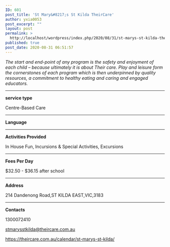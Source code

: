 ```yaml
---
ID: 601
post_title: 'St Mary&#8217;s St Kilda TheirCare'
author: yxia0053
post_excerpt: ""
layout: post
permalink: >
  http://localhost/wordpress/index.php/2020/08/31/st-marys-st-kilda-theircare/
published: true
post_date: 2020-08-31 06:51:57
---
```

<em>The start and end-point of any program is the safety and enjoyment of each child – because ultimately it is about Their care. Play and leisure form the cornerstones of each program which is then underpinned by quality resources, a commitment to healthy eating and caring and engaged educators.</em>

<!--more-->

<hr />

<strong>service type</strong>

Centre-Based Care

<hr />

<strong>Language</strong>



<hr />

<strong>Activities Provided</strong>

In House Fun, Incursions & Special Activities, Excursions

<hr />

<strong>Fees Per Day</strong>

$32.50 - $36.15 after school

<hr />

<strong>Address</strong>

214 Dandenong Road,ST KILDA EAST,VIC,3183

<hr />

<strong>Contacts</strong>

1300072410

stmarysstkilda@theircare.com.au

https://theircare.com.au/calendar/st-marys-st-kilda/